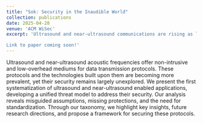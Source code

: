 ```yaml
---
title: "Sok: Security in the Inaudible World"
collection: publications
date: 2025-04-28
venue: 'ACM WiSec'
excerpt: 'Ultrasound and near-ultrasound communications are rising as low-overhead data transfer methods, yet their security risks remain largely overlooked. We present the first systematization of these technologies, revealing critical vulnerabilities and proposing a unified threat model to guide future protections.

Link to paper coming soon!'
---
```

Ultrasound and near-ultrasound acoustic frequencies offer non-intrusive and low-overhead mediums for data transmission protocols. These protocols and the technologies built upon them are becoming more prevalent, yet their security remains largely unexplored. We present the first systematization of ultrasound and near-ultrasound enabled applications, developing a unified threat model to address their security. Our analysis reveals misguided assumptions, missing protections, and the need for standardization. Through our taxonomy, we highlight key insights, future research directions, and propose a framework for securing these protocols.

